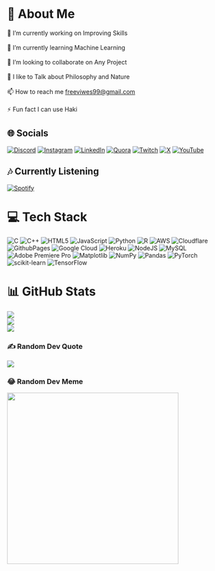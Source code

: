 # 💫 About Me
🔭 I’m currently working on Improving Skills<br><br>🌱 I’m currently learning Machine Learning<br><br>👯 I’m looking to collaborate on Any Project<br><br>📝 I like to Talk about Philosophy and Nature<br><br>📫 How to reach me freeviwes99@gmail.com<br><br>⚡ Fun fact I can use Haki


## 🌐 Socials
[![Discord](https://img.shields.io/badge/Discord-%237289DA.svg?logo=discord&logoColor=white)](https://discord.gg/qZVn2QvTMT) [![Instagram](https://img.shields.io/badge/Instagram-%23E4405F.svg?logo=Instagram&logoColor=white)](https://instagram.com/chiragjha_patna) [![LinkedIn](https://img.shields.io/badge/LinkedIn-%230077B5.svg?logo=linkedin&logoColor=white)](https://linkedin.com/in/chirag-kumar-jha) [![Quora](https://img.shields.io/badge/Quora-%23B92B27.svg?logo=Quora&logoColor=white)](https://quora.com/profile/Ahead-21) [![Twitch](https://img.shields.io/badge/Twitch-%239146FF.svg?logo=Twitch&logoColor=white)](https://twitch.tv/gamingahead) [![X](https://img.shields.io/badge/X-black.svg?logo=X&logoColor=white)](https://x.com/chiragjha_patna) [![YouTube](https://img.shields.io/badge/YouTube-%23FF0000.svg?logo=YouTube&logoColor=white)](https://youtube.com/@@AheadGaming_1) 

## 🎶 Currently Listening
[![Spotify](https://spotify-status-git-main-chirag-kumar-jhas-projects.vercel.app/api/spotify)](https://open.spotify.com/user/31ulzxyfb7las3fils3sgbdmud24)


# 💻 Tech Stack
![C](https://img.shields.io/badge/c-%2300599C.svg?style=plastic&logo=c&logoColor=white) ![C++](https://img.shields.io/badge/c++-%2300599C.svg?style=plastic&logo=c%2B%2B&logoColor=white) ![HTML5](https://img.shields.io/badge/html5-%23E34F26.svg?style=plastic&logo=html5&logoColor=white) ![JavaScript](https://img.shields.io/badge/javascript-%23323330.svg?style=plastic&logo=javascript&logoColor=%23F7DF1E) ![Python](https://img.shields.io/badge/python-3670A0?style=plastic&logo=python&logoColor=ffdd54) ![R](https://img.shields.io/badge/r-%23276DC3.svg?style=plastic&logo=r&logoColor=white) ![AWS](https://img.shields.io/badge/AWS-%23FF9900.svg?style=plastic&logo=amazon-aws&logoColor=white) ![Cloudflare](https://img.shields.io/badge/Cloudflare-F38020?style=plastic&logo=Cloudflare&logoColor=white) ![GithubPages](https://img.shields.io/badge/github%20pages-121013?style=plastic&logo=github&logoColor=white) ![Google Cloud](https://img.shields.io/badge/GoogleCloud-%234285F4.svg?style=plastic&logo=google-cloud&logoColor=white) ![Heroku](https://img.shields.io/badge/heroku-%23430098.svg?style=plastic&logo=heroku&logoColor=white) ![NodeJS](https://img.shields.io/badge/node.js-6DA55F?style=plastic&logo=node.js&logoColor=white) ![MySQL](https://img.shields.io/badge/mysql-%2300000f.svg?style=plastic&logo=mysql&logoColor=white) ![Adobe Premiere Pro](https://img.shields.io/badge/Adobe%20Premiere%20Pro-9999FF.svg?style=plastic&logo=Adobe%20Premiere%20Pro&logoColor=white) ![Matplotlib](https://img.shields.io/badge/Matplotlib-%23ffffff.svg?style=plastic&logo=Matplotlib&logoColor=black) ![NumPy](https://img.shields.io/badge/numpy-%23013243.svg?style=plastic&logo=numpy&logoColor=white) ![Pandas](https://img.shields.io/badge/pandas-%23150458.svg?style=plastic&logo=pandas&logoColor=white) ![PyTorch](https://img.shields.io/badge/PyTorch-%23EE4C2C.svg?style=plastic&logo=PyTorch&logoColor=white) ![scikit-learn](https://img.shields.io/badge/scikit--learn-%23F7931E.svg?style=plastic&logo=scikit-learn&logoColor=white) ![TensorFlow](https://img.shields.io/badge/TensorFlow-%23FF6F00.svg?style=plastic&logo=TensorFlow&logoColor=white)

# 📊 GitHub Stats
![](https://github-readme-stats.vercel.app/api?username=Chirag-Jha&theme=dark&hide_border=false&include_all_commits=false&count_private=false)<br/>
![](https://github-readme-streak-stats.herokuapp.com/?user=Chirag-Jha&theme=dark&hide_border=false)<br/>
![](https://github-readme-stats.vercel.app/api/top-langs/?username=Chirag-Jha&theme=dark&hide_border=false&include_all_commits=false&count_private=false&layout=compact)

### ✍️ Random Dev Quote
![](https://quotes-github-readme.vercel.app/api?type=horizontal&theme=dark)

### 😂 Random Dev Meme
<img src='https://randommeme-five.vercel.app/' style="height: 400px;"/>

<!-- Proudly created with GPRM ( https://gprm.itsvg.in ) ( hehe )-->
